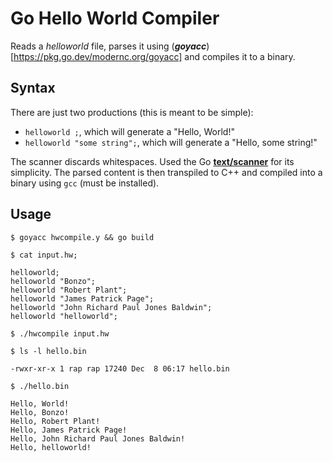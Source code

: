 # Go Hello World Compiler

Reads a _helloworld_ file, parses it using (_**goyacc**_)[https://pkg.go.dev/modernc.org/goyacc] and compiles it to a binary.

## Syntax

There are just two productions (this is meant to be simple):

* `helloworld ;`, which will generate a "Hello, World!"
* `helloworld "some string";`, which will generate a "Hello, some string!"

The scanner discards whitespaces. Used the Go [**text/scanner**](https://pkg.go.dev/text/scanner) for its simplicity. The parsed content is then transpiled to C++ and compiled into a binary using `gcc` (must be installed).

## Usage

```
$ goyacc hwcompile.y && go build

$ cat input.hw;

helloworld;
helloworld "Bonzo";
helloworld "Robert Plant";
helloworld "James Patrick Page";
helloworld "John Richard Paul Jones Baldwin";
helloworld "helloworld";

$ ./hwcompile input.hw

$ ls -l hello.bin

-rwxr-xr-x 1 rap rap 17240 Dec  8 06:17 hello.bin

$ ./hello.bin

Hello, World!
Hello, Bonzo!
Hello, Robert Plant!
Hello, James Patrick Page!
Hello, John Richard Paul Jones Baldwin!
Hello, helloworld!
```
